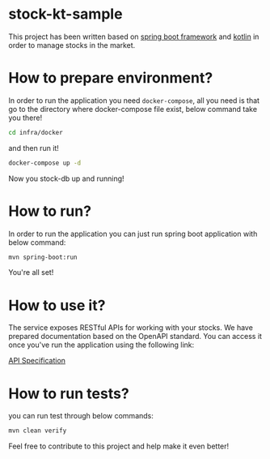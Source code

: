 # stock-kt-sample
This project has been written based on [spring boot framework](https://spring.io/) and [kotlin](https://kotlinlang.org/) in order to manage stocks in the market.

# How to prepare environment?
In order to run the application you need `docker-compose`, all you need is that go to the directory where docker-compose file
exist, below command take you there!

```bash
cd infra/docker
```

and then run it!  

```bash
docker-compose up -d
```
Now you stock-db up and running!

# How to run?

In order to run the application you can just run spring boot application with below command:

```bash
mvn spring-boot:run
```

You're all set!

# How to use it?

The service exposes RESTful APIs for working with your stocks. We have prepared documentation based on the OpenAPI standard.
You can access it once you've run the application using the following link:

[API Specification](http://localhost:8080/swagger-ui/index.html)

# How to run tests?

you can run test through below commands:
```bash
mvn clean verify
```

Feel free to contribute to this project and help make it even better!
